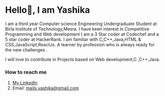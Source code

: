 # Hello👋, I am Yashika

I am a third year Computer science Engineering Undergraduate Student at Birla Institute of Technology,Mesra. I have keen interest in Competitive Programming and Web development
I am a 3 Star coder at Codechef and a 5 star coder at HackerRank. I am familiar with C,C++,Java,HTML & CSS,JavaScript,ReactJs.
A learner by profession who is always ready for the new challenges .

I will love to contribute in Projects based on Web development,C ,C++,Java.


### How to reach me

1. [My LinkedIn](https://www.linkedin.com/in/yashika-9ab890203/)
2. Email: <mails.yashika@gmail.com>


<!---
YASHIKA791/YASHIKA791 is a ✨ special ✨ repository because its `README.md` (this file) appears on your GitHub profile.
You can click the Preview link to take a look at your changes.
--->
